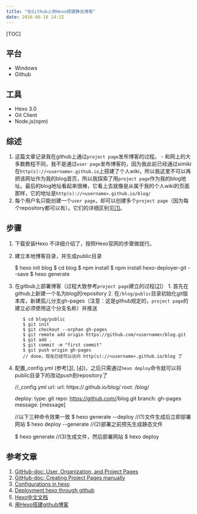 ```yaml
---
title: "在Github上用Hexo搭建静态博客"
date: 2016-06-16 14:32
---
```


[TOC]

## 平台
  - Windows
  - Github

## 工具
  - Hexo 3.0
  - Git Client
  - Node.js(npm)

## 综述 
  1. 这篇文章记录我在github上通过`project page`发布博客的过程。
	- 和网上的大多数教程不同，我不是通过`user page`发布博客的，因为我此前已经通过simiki在`http(s)://<username>.github.io`上搭建了个人wiki，所以我这里不可以再把该网址作为我的blog首页，所以我探索了用`project page`作为我的blog地址。最后的blog地址看起来很棒，它看上去就像是从属于我的个人wiki的页面那样，它的地址是`http(s)://<username>.github.io/blog/`
  2. 每个用户名只能创建一个`user page`，却可以创建多个`project page`（因为每个repository都可以有）。它们的详细区别见[[1]][reference]。

## 步骤
  1. 下载安装Hexo
  	不详细介绍了，按照Hexo官网的步骤做就行。
  2. 建立本地博客目录，并生成public目录
  	
	  	$ hexo init blog
	  	$ cd blog
	  	$ npm install
	  	$ npm install hexo-deployer-git --save
	  	$ hexo generate
  	
  3. 在gitbub上部署博客（过程大致参考`project page`建立的过程[[2]][reference]）
  	1. 首先在github上新建一个名为blog的repository
  	2. 在`/blog/public`目录初始化git版本库，新建孤儿分支gh-pages（注意：这是github规定的，`project page`的建立必须使用这个分支名称）并推送
	
			$ cd blog/public
			$ git init
			$ git checkout --orphan gh-pages
			$ git remote add origin https://github.com/<username>/blog.git
			$ git add .
			$ git commit -m "first commit"
			$ git push origin gh-pages
			// done，现在已经可以访问 http(s)://<username>.github.io/blog 了
	
  4. 配置_config.yml (参考[[3]][reference], [[4]][reference])，之后只需通过`hexo deploy`命令就可以将public目录下的改动push到repository了
  
		//_config.yml
		url:
		url: https://<username>.github.io/blog/
		root: /blog/

		deploy:
		type: git
		repo: https://github.com/<username>/blog.git
		branch: gh-pages
		message: [message]


		//以下三种命令效果一致
		$ hexo generate --deploy //(1)文件生成后立即部署网站
		$ hexo deploy --generate //(2)部署之前预先生成静态文件

		$ hexo generate //(3)生成文件，然后部署网站
		$ hexo deploy 
  
## 参考文章
  1. [GitHub-doc: User, Organization, and Project Pages][user-organization-and-project-pages]  
  2. [GitHub-doc: Creating Project Pages manually][creating-project-pages]  
  3. [Configurations in hexo][configuration]  
  4. [Deployment hexo through github][deployment]  
  5. [Hexo中文文档][hexo]  
  6. [用Hexo搭建github博客][shareHub]  

[reference]: #_5
[user-organization-and-project-pages]: https://help.github.com/articles/user-organization-and-project-pages/
[creating-project-pages]: https://help.github.com/articles/creating-project-pages-manually/
[configuration]: https://hexo.io/zh-cn/docs/configuration.html
[deployment]: https://hexo.io/zh-cn/docs/deployment.html
[hexo]: https://hexo.io/zh-cn/
[shareHub]: http://blog.xiaohansong.com/2015/06/17/用hexo搭建github博客/









